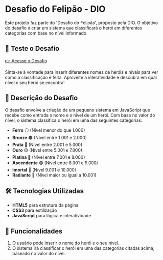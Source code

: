 # Desafio do Felipão - DIO

Este projeto faz parte do 'Desafio do Felipão', proposto pela DIO. O objetivo do desafio é criar um sistema que classificará o herói em diferentes categorias com base no nível informado.

## 🚀 Teste o Desafio

[👉 Acesse o Desafio](https://thmesquita.github.io/desafio-felipao/)

Sinta-se à vontade para inserir diferentes nomes de heróis e níveis para ver como a classificação é feita. Aproveite a interatividade e descubra em qual nível o seu herói se encontra!


## 📜 Descrição do Desafio

O desafio envolve a criação de um pequeno sistema em JavaScript que recebe como entrada o nome e o nível de um herói. Com base no valor do nível, o sistema classifica o herói em uma das seguintes categorias:

- **Ferro** ⚪ (Nível menor do que 1.000)
- **Bronze** 🟤 (Nível entre 1.001 e 2.000)
- **Prata** 🔘 (Nível entre 2.001 e 5.000)
- **Ouro** 🟡 (Nível entre 5.001 e 7.000)
- **Platina** 🔵 (Nível entre 7.001 e 8.000)
- **Ascendente** 🟢 (Nível entre 8.001 e 9.000)
- **imortal** 🔴 (Nível 9.001 e 10.000)
- **Radiante** 🔶 (Nível maior ou igual a 10.001)
  

## 🛠️ Tecnologias Utilizadas

- **HTML5** para estrutura da página
- **CSS3** para estilização
- **JavaScript** para lógica e interatividade

## 🚀 Funcionalidades

1. O usuário pode inserir o nome do herói e o seu nível.
2. O sistema irá classificar o herói em uma das categorias citadas acima, baseado no valor do nível.
